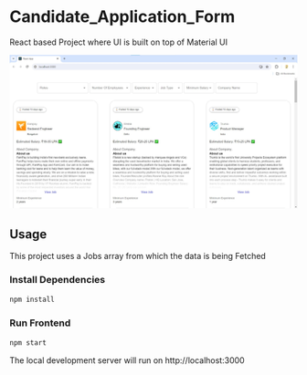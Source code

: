 # Candidate_Application_Form
React based Project where UI is built on top of Material UI

<img src="public/screen.jpg" />

## Usage

This project uses a Jobs array from which the data is being Fetched

### Install Dependencies

```bash
npm install
```

### Run Frontend
```bash
npm start
```
The local development server will run on http://localhost:3000



